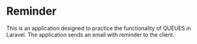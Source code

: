 # Reminder
This is an application designed to practice the functionality of QUEUES in Laravel. The application sends an email with reminder to the client.

